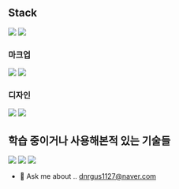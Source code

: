 


## Stack
<img src="https://img.shields.io/badge/javascript-F7DF1E?style=for-the-badge&logo=javascript&logoColor=white">
<img src="https://img.shields.io/badge/react-61DAFB?style=for-the-badge&logo=javascript&logoColor=white">

### 마크업
<img src="https://img.shields.io/badge/HTML5-E34F26?style=for-the-badge&logo=javascript&logoColor=white">
<img src="https://img.shields.io/badge/Markdown-000000?style=for-the-badge&logo=javascript&logoColor=white">

### 디자인
<img src="https://img.shields.io/badge/CSS3-1572B6?style=for-the-badge&logo=javascript&logoColor=white">
<img src="https://img.shields.io/badge/styled component-DB7093?style=for-the-badge&logo=javascript&logoColor=white">

## 학습 중이거나 사용해본적 있는 기술들
<img src="https://img.shields.io/badge/typescript-3178C6?style=for-the-badge&logo=javascript&logoColor=white">
<img src="https://img.shields.io/badge/express-000000?style=for-the-badge&logo=javascript&logoColor=white">
<img src="https://img.shields.io/badge/amazon ec2-FF9900?style=for-the-badge&logo=github&logoColor=white">



- 💬 Ask me about ..
dnrgus1127@naver.com



